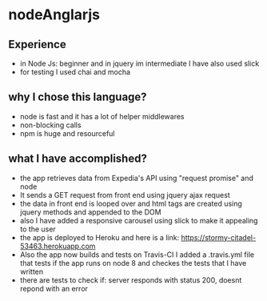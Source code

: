 # nodeAnglarjs

## Experience 
- in Node Js: beginner and in jquery im intermediate I have also used slick
- for testing I used chai and mocha


## why I chose this language?
- node is fast and it has a lot of helper middlewares 
- non-blocking calls
- npm is huge and resourceful 


## what I have accomplished?
- the app retrieves data from Expedia's API using "request promise" and node
- It sends a GET request from front end using jquery ajax request 
- the data in front end is looped over and html tags are created using jquery methods and appended to the DOM
- also I have added a responsive carousel using slick to make it appealing to the user
- the app is deployed to Heroku and here is a link: https://stormy-citadel-53463.herokuapp.com
- Also the app now builds and tests on Travis-CI I added a .travis.yml file that tests if the app runs on node 8 and checkes the tests that I have written
- there are tests to check if: server responds with status 200, doesnt repond with an error
